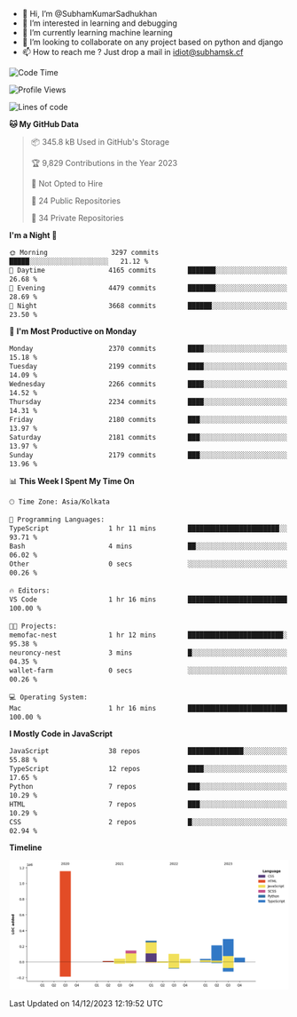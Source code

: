 - 👋 Hi, I’m @SubhamKumarSadhukhan
- 👀 I’m interested in learning and debugging
- 🌱 I’m currently learning machine learning
- 💞️ I’m looking to collaborate on any project based on python and django
- 📫 How to reach me ?
      Just drop a mail in idiot@subhamsk.cf

<!---
SubhamKumarSadhukhan/SubhamKumarSadhukhan is a ✨ special ✨ repository because its `README.md` (this file) appears on your GitHub profile.
You can click the Preview link to take a look at your changes.
--->


<!--START_SECTION:waka-->
![Code Time](http://img.shields.io/badge/Code%20Time-1%2C760%20hrs%2052%20mins-blue)

![Profile Views](http://img.shields.io/badge/Profile%20Views-0-blue)

![Lines of code](https://img.shields.io/badge/From%20Hello%20World%20I%27ve%20Written-2.4%20million%20lines%20of%20code-blue)

**🐱 My GitHub Data** 

> 📦 345.8 kB Used in GitHub's Storage 
 > 
> 🏆 9,829 Contributions in the Year 2023
 > 
> 🚫 Not Opted to Hire
 > 
> 📜 24 Public Repositories 
 > 
> 🔑 34 Private Repositories 
 > 
**I'm a Night 🦉** 

```text
🌞 Morning                3297 commits        █████░░░░░░░░░░░░░░░░░░░░   21.12 % 
🌆 Daytime                4165 commits        ███████░░░░░░░░░░░░░░░░░░   26.68 % 
🌃 Evening                4479 commits        ███████░░░░░░░░░░░░░░░░░░   28.69 % 
🌙 Night                  3668 commits        ██████░░░░░░░░░░░░░░░░░░░   23.50 % 
```
📅 **I'm Most Productive on Monday** 

```text
Monday                   2370 commits        ████░░░░░░░░░░░░░░░░░░░░░   15.18 % 
Tuesday                  2199 commits        ████░░░░░░░░░░░░░░░░░░░░░   14.09 % 
Wednesday                2266 commits        ████░░░░░░░░░░░░░░░░░░░░░   14.52 % 
Thursday                 2234 commits        ████░░░░░░░░░░░░░░░░░░░░░   14.31 % 
Friday                   2180 commits        ███░░░░░░░░░░░░░░░░░░░░░░   13.97 % 
Saturday                 2181 commits        ███░░░░░░░░░░░░░░░░░░░░░░   13.97 % 
Sunday                   2179 commits        ███░░░░░░░░░░░░░░░░░░░░░░   13.96 % 
```


📊 **This Week I Spent My Time On** 

```text
🕑︎ Time Zone: Asia/Kolkata

💬 Programming Languages: 
TypeScript               1 hr 11 mins        ███████████████████████░░   93.71 % 
Bash                     4 mins              ██░░░░░░░░░░░░░░░░░░░░░░░   06.02 % 
Other                    0 secs              ░░░░░░░░░░░░░░░░░░░░░░░░░   00.26 % 

🔥 Editors: 
VS Code                  1 hr 16 mins        █████████████████████████   100.00 % 

🐱‍💻 Projects: 
memofac-nest             1 hr 12 mins        ████████████████████████░   95.38 % 
neuroncy-nest            3 mins              █░░░░░░░░░░░░░░░░░░░░░░░░   04.35 % 
wallet-farm              0 secs              ░░░░░░░░░░░░░░░░░░░░░░░░░   00.26 % 

💻 Operating System: 
Mac                      1 hr 16 mins        █████████████████████████   100.00 % 
```

**I Mostly Code in JavaScript** 

```text
JavaScript               38 repos            ██████████████░░░░░░░░░░░   55.88 % 
TypeScript               12 repos            ████░░░░░░░░░░░░░░░░░░░░░   17.65 % 
Python                   7 repos             ███░░░░░░░░░░░░░░░░░░░░░░   10.29 % 
HTML                     7 repos             ███░░░░░░░░░░░░░░░░░░░░░░   10.29 % 
CSS                      2 repos             █░░░░░░░░░░░░░░░░░░░░░░░░   02.94 % 
```



**Timeline**

![Lines of Code chart](https://raw.githubusercontent.com/SubhamKumarSadhukhan/SubhamKumarSadhukhan/main/assets/bar_graph.png)


 Last Updated on 14/12/2023 12:19:52 UTC
<!--END_SECTION:waka-->
